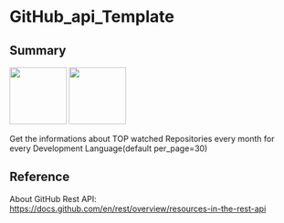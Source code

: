 # GitHub_api_Template
## Summary
<img src="https://github.githubassets.com/images/modules/logos_page/GitHub-Mark.png" width="100">
<img src="https://github.githubassets.com/images/modules/logos_page/GitHub-Logo.png" width="100">

Get the informations about TOP watched Repositories every month for every Development Language(default per_page=30)

## Reference
About GitHub Rest API: https://docs.github.com/en/rest/overview/resources-in-the-rest-api
